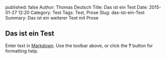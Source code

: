 published: false
Author: Thomas Deutsch
Title: Das ist ein Test
Date: 2015-01-27 12:20
Category: Test
Tags: Test, Prose
Slug: das-ist-ein-Test
Summary: Das ist ein weiterer Test mit Prose

## Das ist ein Test

Enter text in [Markdown](http://daringfireball.net/projects/markdown/). Use the toolbar above, or click the **?** button for formatting help.
